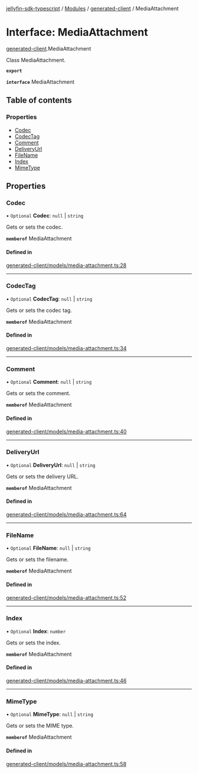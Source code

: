 [jellyfin-sdk-typescript](../README.md) / [Modules](../modules.md) / [generated-client](../modules/generated_client.md) / MediaAttachment

# Interface: MediaAttachment

[generated-client](../modules/generated_client.md).MediaAttachment

Class MediaAttachment.

**`export`**

**`interface`** MediaAttachment

## Table of contents

### Properties

- [Codec](generated_client.MediaAttachment.md#codec)
- [CodecTag](generated_client.MediaAttachment.md#codectag)
- [Comment](generated_client.MediaAttachment.md#comment)
- [DeliveryUrl](generated_client.MediaAttachment.md#deliveryurl)
- [FileName](generated_client.MediaAttachment.md#filename)
- [Index](generated_client.MediaAttachment.md#index)
- [MimeType](generated_client.MediaAttachment.md#mimetype)

## Properties

### Codec

• `Optional` **Codec**: ``null`` \| `string`

Gets or sets the codec.

**`memberof`** MediaAttachment

#### Defined in

[generated-client/models/media-attachment.ts:28](https://github.com/thornbill/jellyfin-sdk-typescript/blob/c0c5b18/src/generated-client/models/media-attachment.ts#L28)

___

### CodecTag

• `Optional` **CodecTag**: ``null`` \| `string`

Gets or sets the codec tag.

**`memberof`** MediaAttachment

#### Defined in

[generated-client/models/media-attachment.ts:34](https://github.com/thornbill/jellyfin-sdk-typescript/blob/c0c5b18/src/generated-client/models/media-attachment.ts#L34)

___

### Comment

• `Optional` **Comment**: ``null`` \| `string`

Gets or sets the comment.

**`memberof`** MediaAttachment

#### Defined in

[generated-client/models/media-attachment.ts:40](https://github.com/thornbill/jellyfin-sdk-typescript/blob/c0c5b18/src/generated-client/models/media-attachment.ts#L40)

___

### DeliveryUrl

• `Optional` **DeliveryUrl**: ``null`` \| `string`

Gets or sets the delivery URL.

**`memberof`** MediaAttachment

#### Defined in

[generated-client/models/media-attachment.ts:64](https://github.com/thornbill/jellyfin-sdk-typescript/blob/c0c5b18/src/generated-client/models/media-attachment.ts#L64)

___

### FileName

• `Optional` **FileName**: ``null`` \| `string`

Gets or sets the filename.

**`memberof`** MediaAttachment

#### Defined in

[generated-client/models/media-attachment.ts:52](https://github.com/thornbill/jellyfin-sdk-typescript/blob/c0c5b18/src/generated-client/models/media-attachment.ts#L52)

___

### Index

• `Optional` **Index**: `number`

Gets or sets the index.

**`memberof`** MediaAttachment

#### Defined in

[generated-client/models/media-attachment.ts:46](https://github.com/thornbill/jellyfin-sdk-typescript/blob/c0c5b18/src/generated-client/models/media-attachment.ts#L46)

___

### MimeType

• `Optional` **MimeType**: ``null`` \| `string`

Gets or sets the MIME type.

**`memberof`** MediaAttachment

#### Defined in

[generated-client/models/media-attachment.ts:58](https://github.com/thornbill/jellyfin-sdk-typescript/blob/c0c5b18/src/generated-client/models/media-attachment.ts#L58)
